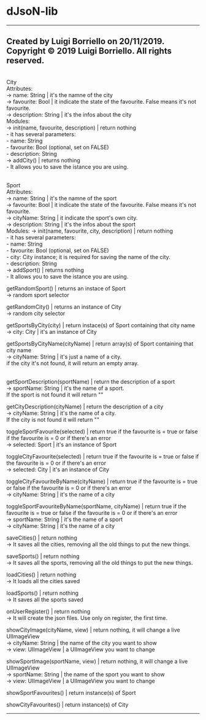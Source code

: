 # dJsoN-lib
---------------------------------
 Created by Luigi Borriello on 20/11/2019.
 Copyright © 2019 Luigi Borriello. All rights reserved.
---------------------------

<br>City<br>
    Attributes:<br>
        -> name: String | it's the namne of the city<br>
        -> favourite: Bool | it indicate the state of the favourite. False means it's not favourite.<br>
        -> description: String | it's the infos about the city<br>
    Modules:<br>
        -> init(name, favourite, description) | return nothing<br>
           - it has several parameters:<br>
               - name: String<br>
               - favourite: Bool (optional, set on FALSE)<br>
               - description: String<br>
        -> addCity() | returns nothing<br>
           - It allows you to save the istance you are using.<br>
    
<br>Sport<br>
    Attributes:<br>
       -> name: String | it's the namne of the sport<br>
       -> favourite: Bool | it indicate the state of the favourite. False means it's not favourite.<br>
       -> cityName: String | it indicate the sport's own city.<br>
       -> description: String | it's the infos about the sport<br>
    Modules:
        -> init(name, favourite, city, description) | return nothing<br>
        - it has several parameters:<br>
            - name: String<br>
            - favourite: Bool (optional, set on FALSE)<br>
            - city: City instance; it is required for saving the name of the city.<br>
            - description: String<br>
        -> addSport() | returns nothing<br>
           - It allows you to save the istance you are using.<br>
    
getRandomSport() | returns an instace of Sport<br>
   -> random sport selector<br>

getRandomCity() | returns an instance of City<br>
   -> random city selector<br>

getSportsByCity(city) | return instace(s) of Sport containing that city name<br>
   -> city: City | it's an instance of City<br>

getSportsByCityName(cityName) | return array(s) of Sport containing that city name<br>
   -> cityName: String | it's just a name of a city.<br>
   if the city it's not found, it will return an empty array.<br><br>

getSportDescription(sportName) | return the description of a sport<br>
   -> sportName: String | it's the name of a sport.<br>
   If the sport is not found it will return ""<br>

getCityDescription(cityName) | return the description of a city<br>
   -> cityName: String | it's the name of a city.<br>
   If the city is not found it will return ""<br>

toggleSportFavourite(selected) | return true if the favourite is = true or false if the favourite is = 0 or if there's an error<br>
   -> selected: Sport | it's an instance of Sport<br>

toggleCityFavourite(selected) | return true if the favourite is = true or false if the favourite is = 0 or if there's an error<br>
   -> selected: City | it's an instance of City<br>

toggleCityFavouriteByName(cityName) | return true if the favourite is = true or false if the favourite is = 0 or if there's an error<br>
   -> cityName: String | it's the name of a city<br>

toggleSportFavouriteByName(sportName, cityName) | return true if the favourite is = true or false if the favourite is = 0 or if there's an error<br>
    -> sportName: String | it's the name of a sport<br>
    -> cityName: String | it's the name of a city<br>

saveCities() | return nothing<br>
   -> It saves all the cities, removing all the old things to put the new things.<br>

saveSports() | return nothing<br>
   -> It saves all the sports, removing all the old things to put the new things.<br>

loadCities() | return nothing<br>
   -> It loads all the cities saved<br>

loadSports() | return nothing<br>
   -> It saves all the sports saved<br>

onUserRegister() | return nothing<br>
   -> It will create the json files. Use only on register, the first time.<br>
   
showCityImage(cityName, view) | return nothing, it will change a live UIImageView<br>
   -> cityName: String | the name of the city you want to show<br>
   -> view: UIImageView | a UIImageView you want to change<br>

showSportImage(sportName, view) | return nothing, it will change a live UIImageView<br>
   -> sportName: String | the name of the sport you want to show<br>
   -> view: UIImageView | a UIImageView you want to change<br>
   
   showSportFavourites() | return instance(s) of Sport<br>
   
   showCityFavourites() | return instance(s) of City<br>

---------------------------
